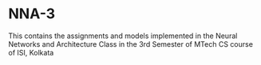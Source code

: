 # NNA-3
This contains the assignments and models implemented in the Neural Networks and Architecture Class in the 3rd Semester of MTech CS course of ISI, Kolkata
